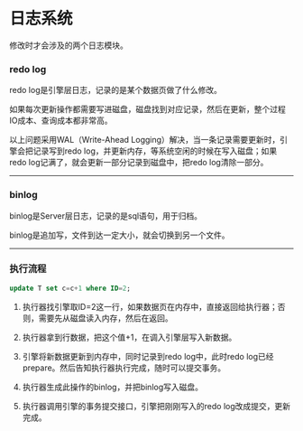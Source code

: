 # 日志系统

修改时才会涉及的两个日志模块。

### redo log

redo log是引擎层日志，记录的是某个数据页做了什么修改。

如果每次更新操作都需要写进磁盘，磁盘找到对应记录，然后在更新，整个过程IO成本、查询成本都非常高。

以上问题采用WAL（Write-Ahead Logging）解决，当一条记录需要更新时，引擎会把记录写到redo log，并更新内存，等系统空闲的时候在写入磁盘；如果redo log记满了，就会更新一部分记录到磁盘中，把redo log清除一部分。

------

### binlog

binlog是Server层日志，记录的是sql语句，用于归档。

binlog是追加写，文件到达一定大小，就会切换到另一个文件。

------

### 执行流程

```sql
update T set c=c+1 where ID=2;
```

1. 执行器找引擎取ID=2这一行，如果数据页在内存中，直接返回给执行器；否则，需要先从磁盘读入内存，然后在返回。

2. 执行器拿到行数据，把这个值+1，在调入引擎层写入新数据。

3. 引擎将新数据更新到内存中，同时记录到redo log中，此时redo log已经prepare。然后告知执行器执行完成，随时可以提交事务。
4. 执行器生成此操作的binlog，并把binlog写入磁盘。
5. 执行器调用引擎的事务提交接口，引擎把刚刚写入的redo log改成提交，更新完成。

